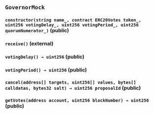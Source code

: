 ## `GovernorMock`






### `constructor(string name_, contract ERC20Votes token_, uint256 votingDelay_, uint256 votingPeriod_, uint256 quorumNumerator_)` (public)





### `receive()` (external)





### `votingDelay() → uint256` (public)





### `votingPeriod() → uint256` (public)





### `cancel(address[] targets, uint256[] values, bytes[] calldatas, bytes32 salt) → uint256 proposalId` (public)





### `getVotes(address account, uint256 blockNumber) → uint256` (public)








